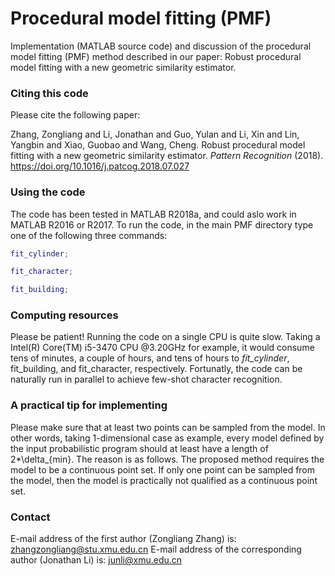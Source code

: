# Procedural model fitting (PMF)

Implementation (MATLAB source code) and discussion of the procedural model fitting (PMF) method described in our paper: Robust procedural model fitting with a new geometric similarity estimator.

### Citing this code
Please cite the following paper:

Zhang, Zongliang and Li, Jonathan and Guo, Yulan and Li, Xin and Lin, Yangbin and Xiao, Guobao and Wang, Cheng. Robust procedural model fitting with a new geometric similarity estimator. _Pattern Recognition_ (2018). https://doi.org/10.1016/j.patcog.2018.07.027

### Using the code
The code has been tested in MATLAB R2018a, and could aslo work in MATLAB R2016 or R2017. To run the code, in the main PMF directory type one of the following three commands:
```matlab
fit_cylinder;

fit_character;

fit_building;
```

### Computing resources

Please be patient! Running the code on a single CPU is quite slow. Taking a Intel(R) Core(TM) i5-3470 CPU @3.20GHz for example, it would consume tens of minutes, a couple of hours, and tens of hours to _fit_cylinder_, fit_building, and fit_character, respectively. Fortunatly, the code can be naturally run in parallel to achieve few-shot character recognition.


### A practical tip for implementing

Please make sure that at least two points can be sampled from the model. In other words, taking 1-dimensional case as example, every model defined by the input probabilistic program should at least have a length of 2*\delta_{min}. The reason is as follows. The proposed method requires the model to be a continuous point set. If only one point can be sampled from the model, then the model is practically not qualified as a continuous point set.


### Contact
E-mail address of the first author (Zongliang Zhang) is: zhangzongliang@stu.xmu.edu.cn
E-mail address of the corresponding author (Jonathan Li) is: junli@xmu.edu.cn
